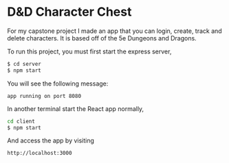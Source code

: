 # D&D Character Chest

For my capstone project I made an app that you can login, create, track and delete characters. It is based off of the 5e Dungeons and Dragons.

To run this project, you must first start the express server,

```sh
$ cd server
$ npm start
```

You will see the following message:

```none
app running on port 8080
```

In another terminal start the React app normally,

```sh
cd client
$ npm start
```

And access the app by visiting

```none
http://localhost:3000
```
